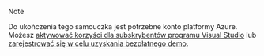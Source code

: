 
> [!NOTE]
> Do ukończenia tego samouczka jest potrzebne konto platformy Azure. Możesz <a href="/pricing/member-offers/msdn-benefits-details/" target="_blank">aktywować korzyści dla subskrybentów programu Visual Studio</a> lub <a href="/pricing/free-trial/" target="_blank">zarejestrować się w celu uzyskania bezpłatnego demo</a>.
> 
> 

